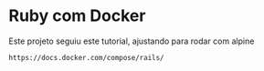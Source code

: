 # Ruby com Docker

Este projeto seguiu este tutorial, ajustando para rodar com alpine


`https://docs.docker.com/compose/rails/`

